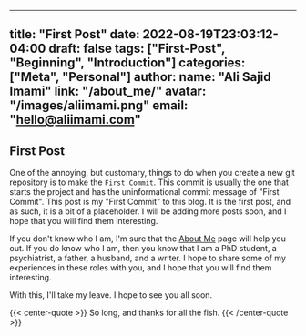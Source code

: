<!--
SPDX-FileCopyrightText: 2022 - 2024 Ali Sajid Imami

SPDX-License-Identifier: CC-BY-NC-SA-4.0
-->

---
title: "First Post"
date: 2022-08-19T23:03:12-04:00
draft: false
tags: ["First-Post", "Beginning", "Introduction"]
categories: ["Meta", "Personal"]
author:
  name: "Ali Sajid Imami"
  link: "/about_me/"
  avatar: "/images/aliimami.png"
  email: "hello@aliimami.com"
---

## First Post

One of the annoying, but customary, things to do when you create a new git repository is to make the `First Commit`. This commit is usually the one that starts the project and has the uninformational commit message of "First Commit". This post is my "First Commit" to this blog. It is the first post, and as such, it is a bit of a placeholder. I will be adding more posts soon, and I hope that you will find them interesting.

If you don't know who I am, I'm sure that the [About Me](/about) page will help you out. If you do know who I am, then you know that I am a PhD student, a psychiatrist, a father, a husband, and a writer. I hope to share some of my experiences in these roles with you, and I hope that you will find them interesting.

With this, I'll take my leave. I hope to see you all soon.

{{< center-quote >}}
So long, and thanks for all the fish.
{{< /center-quote >}}
